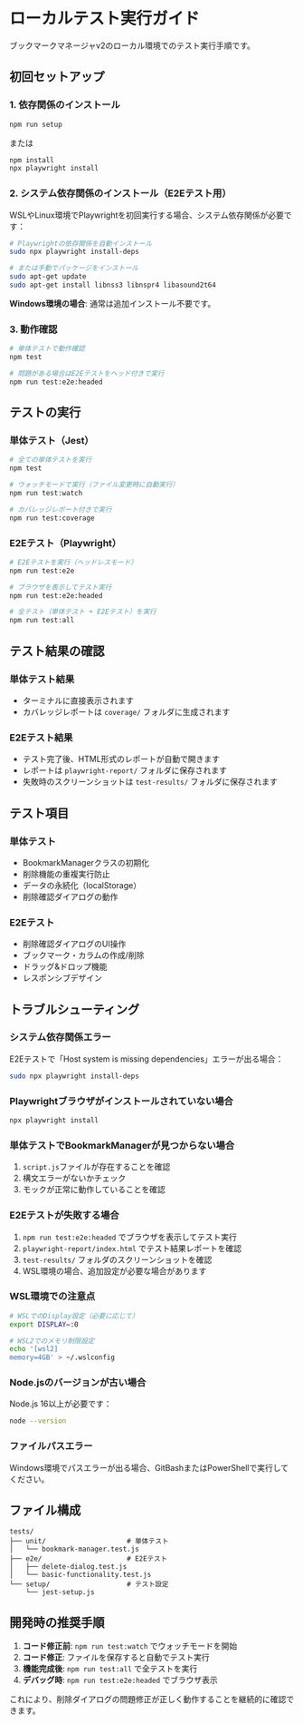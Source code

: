# ローカルテスト実行ガイド

ブックマークマネージャv2のローカル環境でのテスト実行手順です。

## 初回セットアップ

### 1. 依存関係のインストール
```bash
npm run setup
```
または
```bash
npm install
npx playwright install
```

### 2. システム依存関係のインストール（E2Eテスト用）
WSLやLinux環境でPlaywrightを初回実行する場合、システム依存関係が必要です：

```bash
# Playwrightの依存関係を自動インストール
sudo npx playwright install-deps

# または手動でパッケージをインストール
sudo apt-get update
sudo apt-get install libnss3 libnspr4 libasound2t64
```

**Windows環境の場合**: 通常は追加インストール不要です。

### 3. 動作確認
```bash
# 単体テストで動作確認
npm test

# 問題がある場合はE2Eテストをヘッド付きで実行
npm run test:e2e:headed
```

## テストの実行

### 単体テスト（Jest）
```bash
# 全ての単体テストを実行
npm test

# ウォッチモードで実行（ファイル変更時に自動実行）
npm run test:watch

# カバレッジレポート付きで実行
npm run test:coverage
```

### E2Eテスト（Playwright）
```bash
# E2Eテストを実行（ヘッドレスモード）
npm run test:e2e

# ブラウザを表示してテスト実行
npm run test:e2e:headed

# 全テスト（単体テスト + E2Eテスト）を実行
npm run test:all
```

## テスト結果の確認

### 単体テスト結果
- ターミナルに直接表示されます
- カバレッジレポートは `coverage/` フォルダに生成されます

### E2Eテスト結果
- テスト完了後、HTML形式のレポートが自動で開きます
- レポートは `playwright-report/` フォルダに保存されます
- 失敗時のスクリーンショットは `test-results/` フォルダに保存されます

## テスト項目

### 単体テスト
- BookmarkManagerクラスの初期化
- 削除機能の重複実行防止
- データの永続化（localStorage）
- 削除確認ダイアログの動作

### E2Eテスト
- 削除確認ダイアログのUI操作
- ブックマーク・カラムの作成/削除
- ドラッグ&ドロップ機能
- レスポンシブデザイン

## トラブルシューティング

### システム依存関係エラー
E2Eテストで「Host system is missing dependencies」エラーが出る場合：
```bash
sudo npx playwright install-deps
```

### Playwrightブラウザがインストールされていない場合
```bash
npx playwright install
```

### 単体テストでBookmarkManagerが見つからない場合
1. `script.js`ファイルが存在することを確認
2. 構文エラーがないかチェック
3. モックが正常に動作していることを確認

### E2Eテストが失敗する場合
1. `npm run test:e2e:headed` でブラウザを表示してテスト実行
2. `playwright-report/index.html` でテスト結果レポートを確認
3. `test-results/` フォルダのスクリーンショットを確認
4. WSL環境の場合、追加設定が必要な場合があります

### WSL環境での注意点
```bash
# WSLでのDisplay設定（必要に応じて）
export DISPLAY=:0

# WSL2でのメモリ制限設定
echo '[wsl2]
memory=4GB' > ~/.wslconfig
```

### Node.jsのバージョンが古い場合
Node.js 16以上が必要です：
```bash
node --version
```

### ファイルパスエラー
Windows環境でパスエラーが出る場合、GitBashまたはPowerShellで実行してください。

## ファイル構成

```
tests/
├── unit/                    # 単体テスト
│   └── bookmark-manager.test.js
├── e2e/                     # E2Eテスト
│   ├── delete-dialog.test.js
│   └── basic-functionality.test.js
└── setup/                   # テスト設定
    └── jest-setup.js
```

## 開発時の推奨手順

1. **コード修正前**: `npm run test:watch` でウォッチモードを開始
2. **コード修正**: ファイルを保存すると自動でテスト実行
3. **機能完成後**: `npm run test:all` で全テストを実行
4. **デバッグ時**: `npm run test:e2e:headed` でブラウザ表示

これにより、削除ダイアログの問題修正が正しく動作することを継続的に確認できます。